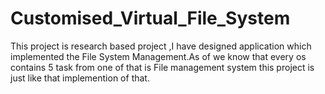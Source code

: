 # Customised_Virtual_File_System
This project is research based project ,I have designed application which implemented the File System Management.As of we know that every os contains 5 task from one of that is File management system this project is just like that implemention of that.
